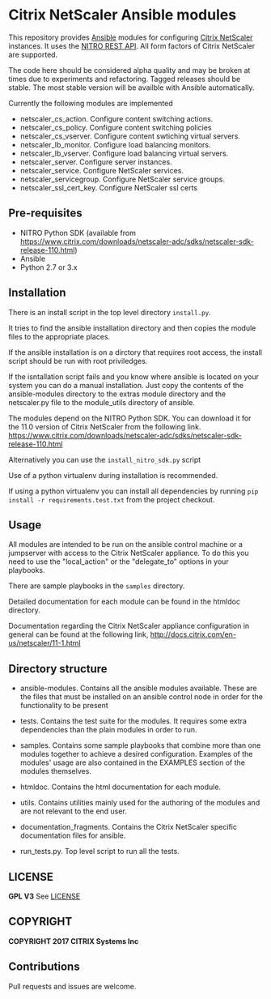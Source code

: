 # Citrix NetScaler Ansible modules

This repository provides [Ansible](https://www.ansible.com)  modules for configuring [Citrix NetScaler](https://www.citrix.com/products/netscaler-adc/) instances. It uses the [NITRO REST API](https://docs.citrix.com/en-us/netscaler/11/nitro-api.html). All form factors of Citrix NetScaler are supported.

The code here should be considered alpha quality and may be broken at times due to experiments and refactoring. Tagged releases should be stable. The most stable version will be availble with Ansible automatically.


Currently the following modules are implemented

* netscaler\_cs\_action. Configure content switching actions.
* netscaler\_cs\_policy. Configure content switching policies
* netscaler\_cs\_vserver. Configure content swtiching virtual servers.
* netscaler\_lb\_monitor. Configure load balancing monitors.
* netscaler\_lb\_vserver. Configure load balancing virtual servers.
* netscaler\_server. Configure server instances.
* netscaler\_service. Configure NetScaler services.
* netscaler\_servicegroup. Configure NetScaler service groups.
* netscaler\_ssl\_cert\_key. Configure NetScaler ssl certs


## Pre-requisites

* NITRO Python SDK (available from https://www.citrix.com/downloads/netscaler-adc/sdks/netscaler-sdk-release-110.html)
* Ansible       
* Python 2.7 or 3.x

## Installation

There is an install script in the top level directory ```install.py```.

It tries to find the ansible installation directory and then copies the module files to the appropriate places.

If the ansible installation is on a dirctory that requires root access, the install script should be run with root priviledges.

If the isntallation script fails and you know where ansible is located on your system you can do a manual installation.
Just copy the contents of the ansible-modules directory to the extras module directory and the netscaler.py file to the module_utils directory of ansible.

The modules depend on the NITRO Python SDK. You can download it for the 11.0 version of Citrix NetScaler from the following link. https://www.citrix.com/downloads/netscaler-adc/sdks/netscaler-sdk-release-110.html

Alternatively you can use the ```install_nitro_sdk.py``` script

Use of a python virtualenv during installation is recommended.

If using a python virtualenv you can install all dependencies by running ```pip install -r requirements.test.txt``` from the project checkout.


## Usage

All modules are intended to be run on the ansible control machine or a jumpserver with access to the Citrix NetScaler appliance.
To do this you need to use the "local_action" or the "delegate_to" options in your playbooks.

There are sample playbooks in the `samples` directory.

Detailed documentation for each module can be found in the htmldoc directory.

Documentation regarding the Citrix NetScaler appliance configuration in general can be found at the following link, http://docs.citrix.com/en-us/netscaler/11-1.html


## Directory structure

* ansible-modules. Contains all the ansible modules available. These are the files that must be installed on an ansible control node in order for the functionality to be present

* tests. Contains the test suite for the modules. It requires some extra dependencies than the plain modules in order to run.

* samples. Contains some sample playbooks that combine more than one modules together to achieve a desired configuration.
Examples of the modules' usage are also contained in the EXAMPLES section of the modules themselves.

* htmldoc. Contains the html documentation for each module.

* utils. Contains utilities mainly used for the authoring of the modules and are not relevant to the end user.

* documentation_fragments. Contains the Citrix NetScaler specific documentation files for ansible.

* run_tests.py. Top level script to run all the tests.

## LICENSE
**GPL V3**
See [LICENSE](./LICENSE)

## COPYRIGHT

**COPYRIGHT 2017 CITRIX Systems Inc**

## Contributions
Pull requests and issues are welcome. 
